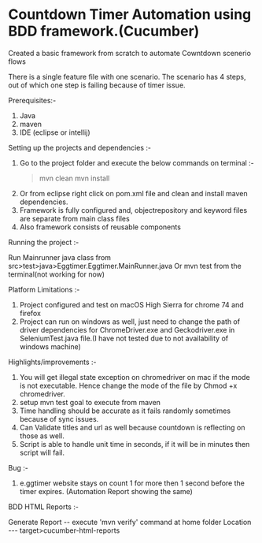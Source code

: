 # Countdown Timer Automation using BDD framework.(Cucumber)



Created a basic framework from scratch to automate Cowntdown scenerio flows 

There is a single feature file with one scenario. The scenario has 4 steps, out of which one step is failing because of timer issue.


Prerequisites:-

1. Java
2. maven
3. IDE (eclipse or intellij)


Setting up the projects and dependencies :-

1. Go to the project folder and execute the below commands on terminal :-
	> mvn clean
	> mvn install
2. Or from eclipse right click on pom.xml file and clean and install maven dependencies.
3. Framework is fully configured and, objectrepository and keyword files are separate from main class files
4. Also framework consists of reusable components

Running the project :-
 
Run Mainrunner java class from src>test>java>Eggtimer.Eggtimer.MainRunner.java
Or mvn test from the terminal(not working for now)

 Platform Limitations :-
 
 1. Project configured and test on macOS High Sierra for chrome 74 and firefox
 2. Project can run on windows as well, just need to change the path of driver dependencies for ChromeDriver.exe and Geckodriver.exe in SeleniumTest.java file.(I have not tested due to not availability of windows machine)
 
 Highlights/improvements :-
 
 1. You will get illegal state exception on chromedriver on mac if the mode is not executable. Hence change the mode of the file by Chmod +x chromedriver.
 2. setup mvn test goal to execute from maven
 3. Time handling should be accurate as it fails randomly sometimes because of sync issues.
 4. Can Validate titles and url as well because countdown is reflecting on those as well.
 5. Script is able to handle unit time in seconds, if it will be in minutes then script will fail.
 
 Bug :-
 
 1. e.ggtimer website stays on count 1 for more then 1 second before the timer expires. (Automation Report showing the same)
 
 
 BDD HTML Reports :-
 
  Generate Report -- execute 'mvn verify' command at home folder
  Location --- target>cucumber-html-reports
  
 
 
 
 
 
 
	



